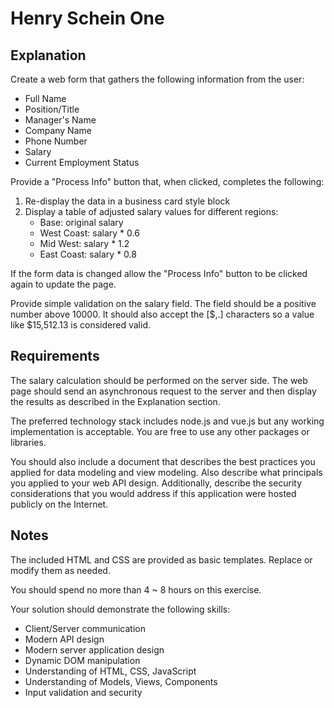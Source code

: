 ﻿
# Henry Schein One
## Explanation

Create a web form that gathers the following information from the user:

- Full Name
- Position/Title
- Manager's Name
- Company Name
- Phone Number
- Salary
- Current Employment Status

Provide a "Process Info" button that, when clicked, completes the following:

1. Re-display the data in a business card style block
2. Display a table of adjusted salary values for different regions:
	- Base: original salary
	- West Coast: salary * 0.6
	- Mid West: salary * 1.2
	- East Coast: salary * 0.8

If the form data is changed allow the "Process Info" button to be clicked again to update the page.

Provide simple validation on the salary field. The field should be a positive number above 10000.
It should also accept the [$,.] characters so a value like $15,512.13 is considered valid.

## Requirements

The salary calculation should be performed on the server side. The web page should send an asynchronous request to the server and then display the results as described in the Explanation section.

The preferred technology stack includes node.js and vue.js but any working implementation is acceptable. You are free to use any other packages or libraries.

You should also include a document that describes the best practices you applied for data modeling and view modeling. Also describe what principals you applied to your web API design.
Additionally, describe the security considerations that you would address if this application were hosted publicly on the Internet.

## Notes

The included HTML and CSS are provided as basic templates. Replace or modify them as needed.

You should spend no more than 4 ~ 8 hours on this exercise.

Your solution should demonstrate the following skills:
- Client/Server communication
- Modern API design
- Modern server application design
- Dynamic DOM manipulation
- Understanding of HTML, CSS, JavaScript
- Understanding of Models, Views, Components
- Input validation and security


